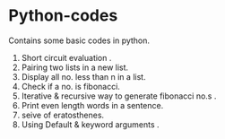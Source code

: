 # Python-codes
Contains some basic codes in python.

1. Short circuit evaluation .
2. Pairing two lists in a new list.
3. Display all no. less than n in a list.
4. Check if a no. is fibonacci.
5. Iterative & recursive way to generate fibonacci no.s .
6. Print even length words in a sentence.
7. seive of eratosthenes.
8. Using Default & keyword arguments .
